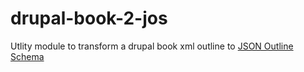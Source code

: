# drupal-book-2-jos

Utlity module to transform a drupal book xml outline to [JSON Outline Schema](https://github.com/LRNWebComponents/json-outline-schema)
